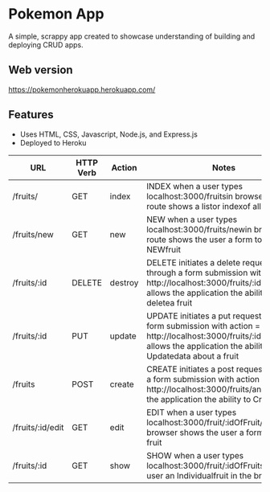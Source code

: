 # Pokemon App
A simple, scrappy app created to showcase understanding of building and deploying CRUD apps.




## Web version
https://pokemonherokuapp.herokuapp.com/
## Features
- Uses HTML, CSS, Javascript, Node.js, and Express.js
- Deployed to Heroku

| URL | HTTP Verb | Action | Notes
| --- | --- | --- | --- | 
| /fruits/ | GET | index | INDEX when a user types localhost:3000/fruitsin browser this route shows a listor indexof all fruits
|/fruits/new | GET | new | NEW when a user types localhost:3000/fruits/newin browser this route shows the user a form to create a NEWfruit
|/fruits/:id | DELETE | destroy | DELETE initiates a delete request through a form submission with action = http://localhost:3000/fruits/:idOfFruitand allows the application the ability to deletea fruit
|/fruits/:id | PUT | update | UPDATE initiates a put request through a form submission with action = http://localhost:3000/fruits/:idOfFruitand allows the application the ability to Updatedata about a fruit
|/fruits | POST | create | CREATE initiates a post request through a form submission with action = http://localhost:3000/fruits/and allows the application the ability to Createa fruit
|/fruits/:id/edit | GET | edit | EDIT when a user types localhost:3000/fruit/:idOfFruit/editin browser shows the user a form to edita fruit
|/fruits/:id | GET | show | SHOW when a user types localhost:3000/fruit/:idOfFruitshows the user an Individualfruit in the browser|
